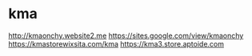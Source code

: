 # kma
http://kmaonchy.website2.me
https://sites.google.com/view/kmaonchy
https://kmastorewixsita.com/kma
https://kma3.store.aptoide.com
